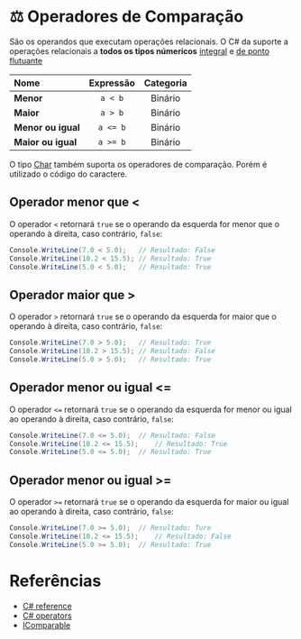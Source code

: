# ⚖️ Operadores de Comparação

São os operandos que executam operações relacionais. O C# da suporte a operações relacionais a **todos os tipos númericos** [integral]() e [de ponto flutuante]()

| Nome | Expressão | Categoria |
| :--- | :---: | :---: |
**Menor** | `a < b` | Binário
**Maior** | `a > b` |  Binário
**Menor ou igual** | `a <= b` | Binário
**Maior ou igual** |  `a >= b` | Binário

O tipo [Char]() também suporta os operadores de comparação. Porém é utilizado o código do caractere.

## Operador menor que <

O operador `<` retornará `true` se o operando da esquerda for menor que o operando à direita, caso contrário, `false`:
```C#
Console.WriteLine(7.0 < 5.0);	// Resultado: False
Console.WriteLine(10.2 < 15.5);	// Resultado: True
Console.WriteLine(5.0 < 5.0);	// Resultado: True
```

## Operador maior que >

O operador `>` retornará `true` se o operando da esquerda for maior que o operando à direita, caso contrário, `false`:
```C#
Console.WriteLine(7.0 > 5.0);	// Resultado: True
Console.WriteLine(10.2 > 15.5);	// Resultado: False
Console.WriteLine(5.0 > 5.0);	// Resultado: True
```

## Operador menor ou igual <=

O operador `<=` retornará `true` se o operando da esquerda for menor ou igual ao operando à direita, caso contrário, `false`:
```C#
Console.WriteLine(7.0 <= 5.0);	// Resultado: False
Console.WriteLine(10.2 <= 15.5);	// Resultado: True
Console.WriteLine(5.0 <= 5.0);	// Resultado: True
```

## Operador menor ou igual >=

O operador `>=` retornará `true` se o operando da esquerda for maior ou igual ao operando à direita, caso contrário, `false`:
```C#
Console.WriteLine(7.0 >= 5.0);	// Resultado: Ture
Console.WriteLine(10.2 <= 15.5);	// Resultado: False
Console.WriteLine(5.0 >= 5.0);	// Resultado: True
```

# Referências

* [C# reference](https://docs.microsoft.com/en-us/dotnet/csharp/language-reference/)
* [C# operators](https://docs.microsoft.com/en-us/dotnet/csharp/language-reference/operators/)
* [IComparable<T>](https://docs.microsoft.com/en-us/dotnet/api/system.icomparable-1?view=netcore-3.1)